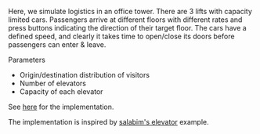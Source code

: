 <!--## Elevators-->

Here, we simulate logistics in an office tower. There are 3 lifts with capacity limited cars. Passengers arrive at different floors with different rates and press buttons indicating the direction of their target floor. The cars have a defined speed, and clearly it takes time to open/close its doors before passengers can enter & leave.

Parameters

* Origin/destination distribution of visitors
* Number of elevators
* Capacity of each elevator

See [here](https://github.com/holgerbrandl/kalasim/blob/master/src/test/kotlin/org/kalasim/examples/elevator/Elevator.kt) for the implementation.

The implementation is inspired by [salabim's elevator](https://github.com/salabim/salabim/blob/master/sample%20models/Elevator.py) example.